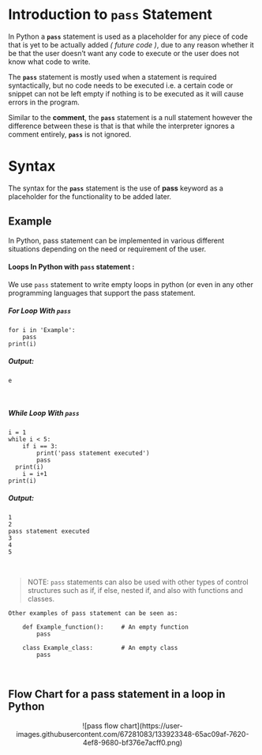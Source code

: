 # Introduction to  `pass` Statement
In Python a  **`pass`** statement is used as a placeholder for any piece of code that is yet to be actually added <i>( future code )</i>, due to any reason whether it be that the user doesn’t want any code to execute or the user does not know what code to write.

The  **`pass`**  statement is mostly used when a statement is required syntactically, but no code needs to be executed i.e. a certain code or snippet can not be left empty if nothing is to be executed as it will cause errors in the program.

Similar to the **comment**, the  **`pass`** statement is a null statement however the difference between these is that is that while the interpreter ignores a comment entirely, **`pass`** is not ignored.

# Syntax

The syntax for the  **`pass`** statement is the use of **pass** keyword as a placeholder for the functionality to be added later. 

## Example

In Python, pass statement can be implemented in various different situations depending on the need or requirement of the user.

#### Loops In Python with `pass` statement :

We use  `pass`  statement to write empty loops in python (or even in any other programming languages that support the pass statement.

##### For Loop With  `pass`

```{python}
for i in 'Example':
	pass
print(i)
```
##### Output:
```{HTML}
e
```
<br>

##### While Loop With  `pass`

```{python}
i = 1  
while i < 5:  
    if i == 3:  
        print('pass statement executed')  
        pass  
  print(i)  
    i = i+1  
print(i)
```
##### Output:
```
1
2
pass statement executed
3
4
5
```
<br>

> NOTE: `pass` statements can also be used with other types of control structures such as if, if else, nested if, and also with functions and classes.
```{python}
Other examples of pass statement can be seen as: 

	def Example_function():     # An empty function
		pass

	class Example_class:        # An empty class
		pass
```
<br>

## Flow Chart for a pass statement in a loop in Python
<p align="center">
    ![pass flow chart](https://user-images.githubusercontent.com/67281083/133923348-65ac09af-7620-4ef8-9680-bf376e7acff0.png)
</p>



